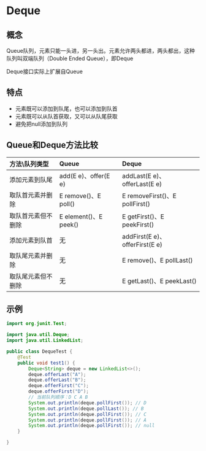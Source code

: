 Deque
==

## 概念

Queue队列，元素只能一头进，另一头出。元素允许两头都进，两头都出，这种队列叫双端队列（Double Ended Queue），即Deque

Deque接口实际上扩展自Queue



## 特点
* 元素既可以添加到队尾，也可以添加到队首
* 元素既可以从队首获取，又可以从队尾获取
* 避免把null添加到队列



## Queue和Deque方法比较

方法\队列类型 |Queue |Deque 
:--- |:--- |:--- 
添加元素到队尾 |add(E e)、offer(E e) |addLast(E e)、offerLast(E e) 
取队首元素并删除 |E remove()、E poll() |E removeFirst()、E pollFirst() 
取队首元素但不删除 |E element()、E peek() |E getFirst()、E peekFirst() 
添加元素到队首 |无 |addFirst(E e)、offerFirst(E e) 
取队尾元素并删除 |无 |E remove()、E pollLast() 
取队尾元素但不删除 |无 |E getLast()、E peekLast() 



## 示例

```java
import org.junit.Test;

import java.util.Deque;
import java.util.LinkedList;

public class DequeTest {
    @Test
    public void test1() {
        Deque<String> deque = new LinkedList<>();
        deque.offerLast("A");
        deque.offerLast("B");
        deque.offerFirst("C");
        deque.offerFirst("D");
        // 当前队列顺序：D C A B
        System.out.println(deque.pollFirst()); // D
        System.out.println(deque.pollLast()); // B
        System.out.println(deque.pollFirst()); // C
        System.out.println(deque.pollFirst()); // A
        System.out.println(deque.pollFirst()); // null
    }

}
```


